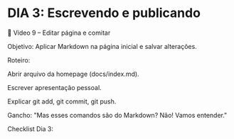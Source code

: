 # DIA 3: Escrevendo e publicando

🎥 Vídeo 9 – Editar página e comitar

Objetivo: Aplicar Markdown na página inicial e salvar alterações.

Roteiro:

Abrir arquivo da homepage (docs/index.md).

Escrever apresentação pessoal.

Explicar git add, git commit, git push.

Gancho: "Mas esses comandos são do Markdown? Não! Vamos entender."

Checklist Dia 3:
